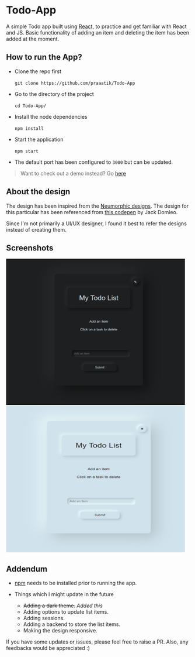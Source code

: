 # Todo-App

A simple Todo app built using [React](https://reactjs.org/), to practice and get familiar with React and JS. Basic functionality of adding an item and deleting the item has been added at the moment.

## How to run the App?

- Clone the repo first

  `git clone https://github.com/praaatik/Todo-App`

- Go to the directory of the project

  `cd Todo-App/`

- Install the node dependencies

  `npm install`

- Start the application

  `npm start`

- The default port has been configured to `3000` but can be updated.


> Want to check out a demo instead? Go [here](https://todo-app-neumorphic.herokuapp.com/)


## About the design

The design has been inspired from the [Neumorphic designs](https://uxdesign.cc/neumorphism-in-user-interfaces-b47cef3bf3a6). The design for this particular has been referenced from [this codepen](https://codepen.io/jackdomleo7/full/mdeowoz) by Jack Domleo.

Since I'm not primarily a UI/UX designer, I found it best to refer the designs instead of creating them.

## Screenshots

<img src="https://github.com/praaatik/Todo-App/blob/master/screenshotDark.PNG" width=490px height=400px></img>
<img src="https://github.com/praaatik/Todo-App/blob/master/screenshotLight.PNG" width=490px height=400px></img>

## Addendum

- [npm](https://www.npmjs.com/get-npm) needs to be installed prior to running the app.

- Things which I might update in the future
  - ~~Adding a dark theme.~~ _Added this_
  - Adding options to update list items.
  - Adding sessions.
  - Adding a backend to store the list items.
  - Making the design responsive.

If you have some updates or issues, please feel free to raise a PR. Also, any feedbacks would be appreciated :)
